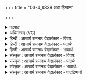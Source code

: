 +++
title = "03-4_0839 अधा हिन्वान"

+++
<details><summary>पदपाठः</summary>

अ꣡ध꣢꣯। हि꣡न्वानः꣢। इ꣣न्द्रिय꣢म्। ज्या꣡यः꣢꣯। म꣣हित्व꣢म्। आ꣣नशे। अभिष्टिकृ꣢त्। अ꣣भिष्टि। कृ꣢त्। वि꣡च꣢꣯र्षणिः। वि। च꣣र्षणिः। ८३९।
</details>

<details><summary>अधिमन्त्रम् (VC)</summary>

- पवमानः सोमः
- कविर्भार्गवः
- गायत्री
- षड्जः
</details>

<details><summary>हिन्दी : आचार्य रामनाथ वेदालंकार - विषयः</summary>

अगले मन्त्र में परमात्मा का विषय है।
</details>

<details><summary>हिन्दी : आचार्य रामनाथ वेदालंकार - पदार्थः</summary>

पदार्थान्वय -  (अध) और यह बात भी है कि वह पवमान सोम अर्थात् पवित्रता देनेवाला जगत्स्रष्टा परमात्मा (इन्द्रियम्) आँख आदि इन्द्रिय को अथवा आत्मबल को (हिन्वानः) प्रेरित करता हुआ (ज्यायः) अत्यन्त प्रशस्त (महित्वम्) महत्त्व को (आनशे) प्राप्त करता है। वही (अभिष्टिकृत्) अभीष्ट प्रदाता और (विचर्षणिः) विशेषरूप से सबका साक्षात् द्रष्टा है ॥४॥
</details>

<details><summary>हिन्दी : आचार्य रामनाथ वेदालंकार - भावार्थः</summary>

भावार्थ -  जो मन,आँख,कान आदि में मनन करने,देखने,सुनने आदि के सामर्थ्य को तथा आत्मा में बल को निहित करता है,उस कामना पूर्ण करनेवाले,विश्वद्रष्टा परमात्मा का महत्त्व सबको जानना चाहिए ॥४॥
</details>

<details><summary>संस्कृत : आचार्य रामनाथ वेदालंकार - विषयः</summary>

अथ परमात्मविषयमाह।
</details>

<details><summary>संस्कृत : आचार्य रामनाथ वेदालंकार - पदार्थः</summary>

पदार्थान्वय -  (अध) अथ,स पवमानः सोमः पवित्रतादायकः जगत्स्रष्टा परमात्मा (इन्द्रियम्)चक्षुरादि इन्द्रियम् आत्मबलं वा।[इन्द्रस्य आत्मनः लिङ्गम्,इन्द्रेण आत्मना जुष्टं वा इन्द्रियम्। ‘इन्द्रियमिन्द्रलिङ्गमिन्द्रदृष्ट०। अ० ५।२।९३’ इत्यनेन घच्प्रत्ययान्तो निपातः।] (हिन्वानः) प्रीणयन् प्रेरयन्।[हिवि प्रीणनार्थः। यद्वा हि गतौ वृद्धौ च स्वादिः। आत्मनेपदं छान्दसम्।] (ज्यायः) अतिप्रशस्तम् (महित्वम्) महत्त्वम् (आनशे) प्राप्नोति। स एव (अभिष्टिकृत्) अभीष्टप्रदः।[अभिपूर्वाद् इषु इच्छायाम् इति धातोः क्तिनि अभीष्टि इति प्राप्ते ‘एमन्नादिषु छन्दसि पररूपं वाच्यम्’ इति वार्तिकेन पररूपम्।] (विचर्षणिः) विशेषेण सर्वेषां साक्षाद् द्रष्टा च अस्ति।[विचर्षणिः पश्यतिकर्मा। निघं० ३।११]॥४॥
</details>

<details><summary>संस्कृत : आचार्य रामनाथ वेदालंकार - भावार्थः</summary>

भावार्थ -  यो मनश्चक्षुःश्रोत्रादिषु मननदर्शनश्रवणादिसामर्थ्यमात्मनि च बलं निदधाति तस्य कामपूरकस्य विश्वद्रष्टुः परमात्मनो महत्त्वं सर्वैर्ज्ञातव्यम् ॥४॥
</details>

<details><summary>संस्कृत : आचार्य रामनाथ वेदालंकार - पादटिप्पनी</summary>

टिप्पनी -   १. ऋ० ९।४८।५।
</details>